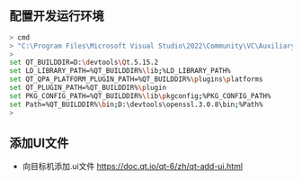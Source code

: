 
## 配置开发运行环境

```bash
> cmd
> "C:\Program Files\Microsoft Visual Studio\2022\Community\VC\Auxiliary\Build\vcvars64.bat"
>
set QT_BUILDDIR=D:\devtools\Qt.5.15.2
set LD_LIBRARY_PATH=%QT_BUILDDIR%\lib;%LD_LIBRARY_PATH%
set QT_QPA_PLATFORM_PLUGIN_PATH=%QT_BUILDDIR%\plugins\platforms
set QT_PLUGIN_PATH=%QT_BUILDDIR%\plugin
set PKG_CONFIG_PATH=%QT_BUILDDIR%\lib\pkgconfig;%PKG_CONFIG_PATH%
set Path=%QT_BUILDDIR%\bin;D:\devtools\openssl.3.0.8\bin;%Path%
>
```


## 添加UI文件

- 向目标机添加.ui文件 https://doc.qt.io/qt-6/zh/qt-add-ui.html
